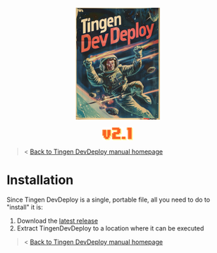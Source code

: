 <!-- u250611 -->

<div align="center">

  ![logo](https://github.com/spectrum-health-systems/tingen-dev-deploy/blob/main/.github/image/logo/tngndvdp-194x254.png)

  ![Version 2.1](https://github.com/APrettyCoolProgram/aprettycoolprogram/blob/main/profile/pub/verel/v/v2.1.png)

</div>

> &lt; [Back to Tingen DevDeploy manual homepage](README.md)

# Installation

Since Tingen DevDeploy is a single, portable file, all you need to do to "install" it is:

1. Download the [latest release](https://github.com/spectrum-health-systems/tingen-dev-deploy/releases)
2. Extract TingenDevDeploy to a location where it can be executed

> &lt; [Back to Tingen DevDeploy manual homepage](README.md)
